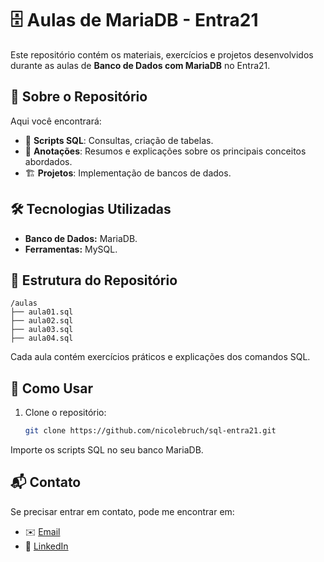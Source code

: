 # 🗄️ Aulas de MariaDB - Entra21  

Este repositório contém os materiais, exercícios e projetos desenvolvidos durante as aulas de **Banco de Dados com MariaDB** no Entra21.  

## 📌 Sobre o Repositório  
Aqui você encontrará:  
- 📄 **Scripts SQL**: Consultas, criação de tabelas.  
- 📖 **Anotações**: Resumos e explicações sobre os principais conceitos abordados.  
- 🏗 **Projetos**: Implementação de bancos de dados.  

## 🛠 Tecnologias Utilizadas  
- **Banco de Dados:** MariaDB.
- **Ferramentas:** MySQL.  

## 📂 Estrutura do Repositório  
```
/aulas
├── aula01.sql
├── aula02.sql
├── aula03.sql
├── aula04.sql
```
Cada aula contém exercícios práticos e explicações dos comandos SQL.  

## 🚀 Como Usar  
1. Clone o repositório:  
   ```sh  
   git clone https://github.com/nicolebruch/sql-entra21.git
   ```
Importe os scripts SQL no seu banco MariaDB.

## 📬 Contato
Se precisar entrar em contato, pode me encontrar em:

- ✉️ [Email](mailto:bruchnicole04@gmail.com)
- 🔗 [LinkedIn](https://www.linkedin.com/in/bruchnicole/)
